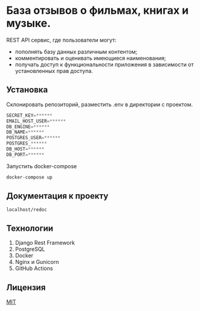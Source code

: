 # База отзывов о фильмах, книгах и музыке.

REST API сервис, где пользователи могут:
- пополнять базу данных различным контентом;
- комментировать и оценивать имеющиеся наименования;
- получать доступ к функциональности приложения в зависимости от установленных прав доступа.

## Установка

Склонировать репозиторий, разместить .env в директории с проектом.

```python
SECRET_KEY=******
EMAIL_HOST_USER=******
DB_ENGINE=******
DB_NAME=******
POSTGRES_USER=******
POSTGRES_******
DB_HOST=******
DB_PORT=******
```

Запустить docker-compose

```bash
docker-compose up
```

## Документация к проекту

```
localhost/redoc
```

## Технологии

1. Django Rest Framework
2. PostgreSQL
3. Docker
4. Nginx и Gunicorn
4. GitHub Actions

## Лицензия
[MIT](https://choosealicense.com/licenses/mit/)
